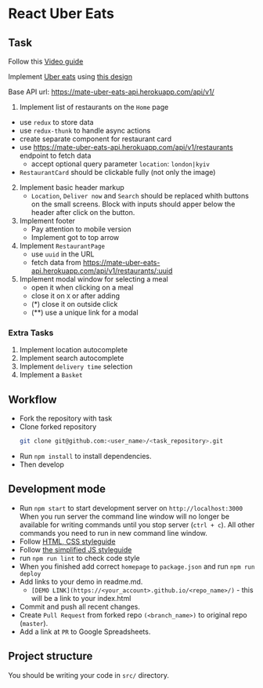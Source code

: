 # React Uber Eats

## Task
Follow this [Video guide](https://www.youtube.com/playlist?list=PL7FuXFaDeEX0MZnk9tC1tNfjoN4hnc6tl)

Implement [Uber eats](https://www.ubereats.com/en-UA/feed/?pl=JTdCJTIyYWRkcmVzcyUyMiUzQSUyMkt5aXYlMjIlMkMlMjJyZWZlcmVuY2UlMjIlM0ElMjJDaElKQlVWYTRVN1AxRUFSX2tZQkY5SXhTWFklMjIlMkMlMjJyZWZlcmVuY2VUeXBlJTIyJTNBJTIyZ29vZ2xlX3BsYWNlcyUyMiUyQyUyMmxhdGl0dWRlJTIyJTNBNTAuNDQ5ODU4NyUyQyUyMmxvbmdpdHVkZSUyMiUzQTMwLjUyMzY0OTYlN0Q%3D)
using [this design](https://www.figma.com/file/cABVXdvRdGiXYzffeOE4gG/Uber-Eats-Adaptive-Dev-Copy?node-id=0%3A1)

Base API url: https://mate-uber-eats-api.herokuapp.com/api/v1/

1. Implement list of restaurants on the `Home` page
  - use `redux` to store data
  - use `redux-thunk` to handle async actions
  - create separate component for restaurant card
  - use https://mate-uber-eats-api.herokuapp.com/api/v1/restaurants endpoint to fetch data
    - accept optional query parameter `location`: `london|kyiv` 
  - `RestaurantCard` should be clickable fully (not only the image) 
2. Implement basic header markup
    - `Location`, `Deliver now` and `Search` should be replaced whith buttons on the small screens.
    Block with inputs should apper below the header after click on the button. 
3. Implement footer
    - Pay attention to mobile version
    - Implement got to top arrow  
4. Implement `RestaurantPage`
    - use `uuid` in the URL
    - fetch data from https://mate-uber-eats-api.herokuapp.com/api/v1/restaurants/:uuid
5. Implement modal window for selecting a meal
    - open it when clicking on a meal
    - close it on `X` or after adding
    - (*) close it on outside click
    - (**) use a unique link for a modal

### Extra Tasks
1. Implement location autocomplete
1. Implement search autocomplete
1. Implement `delivery time` selection
1. Implement a `Basket`

## Workflow
- Fork the repository with task
- Clone forked repository 
    ```bash
    git clone git@github.com:<user_name>/<task_repository>.git
    ```
- Run `npm install` to install dependencies.
- Then develop

## Development mode 
- Run `npm start` to start development server on `http://localhost:3000`
    When you run server the command line window will no longer be available for 
    writing commands until you stop server (`ctrl + c`). All other commands you 
    need to run in new command line window.
- Follow [HTML, CSS styleguide](https://mate-academy.github.io/style-guides/htmlcss.html)
- Follow [the simplified JS styleguide](https://mate-academy.github.io/style-guides/javascript-standard-modified)
- run `npm run lint` to check code style
- When you finished add correct `homepage` to `package.json` and run `npm run deploy` 
- Add links to your demo in readme.md.
  - `[DEMO LINK](https://<your_account>.github.io/<repo_name>/)` - this will be a 
  link to your index.html
- Commit and push all recent changes.
- Create `Pull Request` from forked repo `(<branch_name>)` to original repo 
(`master`).
- Add a link at `PR` to Google Spreadsheets.

## Project structure
You should be writing your code in `src/` directory.
